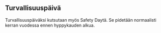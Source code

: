 
## Turvallisuuspäivä

Turvallisuuspäiväksi kutsutaan myös Safety Daytä. Se pidetään normaalisti kerran vuodessa ennen hyppykauden alkua.